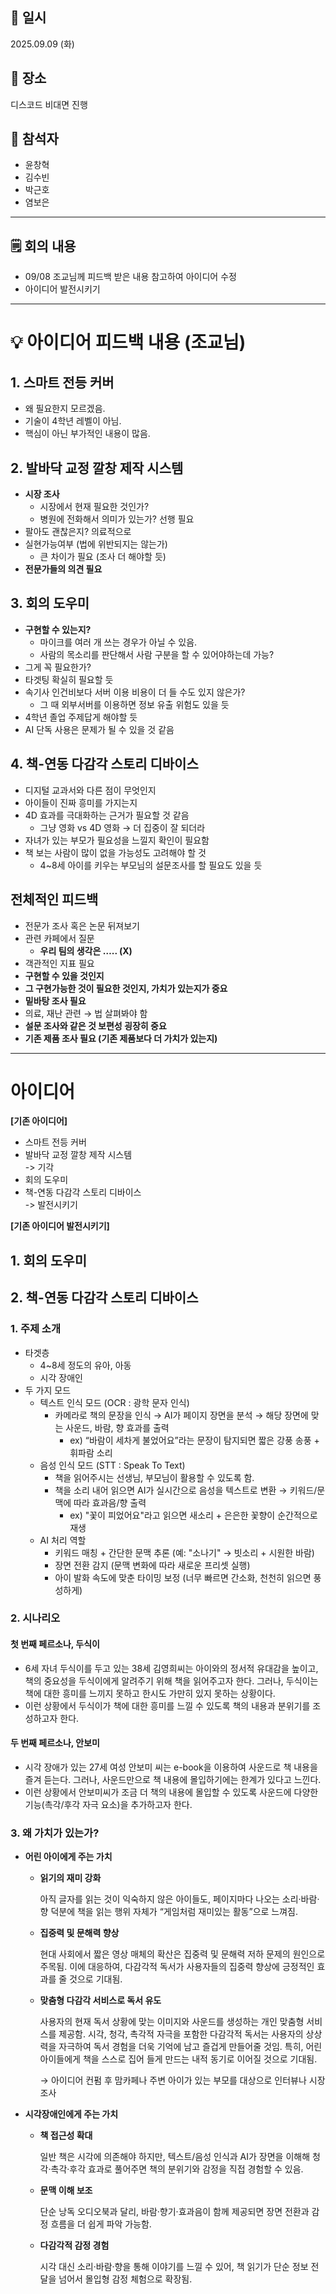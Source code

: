 ## 📅 일시
2025.09.09 (화)

## 📍 장소
디스코드 비대면 진행 

## 👥 참석자
- 윤창혁 
- 김수빈
- 박근호 
- 염보은

---

## 🗒️ 회의 내용
- 09/08 조교님께 피드백 받은 내용 참고하여 아이디어 수정 
- 아이디어 발전시키기

---

# 💡 아이디어 피드백 내용 (조교님)
## 1. 스마트 전등 커버 
- 왜 필요한지 모르겠음.
- 기술이 4학년 레벨이 아님.
- 핵심이 아닌 부가적인 내용이 많음.
## 2. 발바닥 교정 깔창 제작 시스템 
- **시장 조사**
    - 시장에서 현재 필요한 것인가?
    - 병원에 전화해서 의미가 있는가? 선행 필요
- 팔아도 괜찮은지? 의료적으로
- 실현가능여부 (법에 위반되지는 않는가)
    - 큰 차이가 필요 (조사 더 해야할 듯)
- **전문가들의 의견 필요**
## 3. 회의 도우미 
- **구현할 수 있는지?**
    - 마이크를 여러 개 쓰는 경우가 아닐 수 있음.
    - 사람의 목소리를 판단해서 사람 구분을 할 수 있어야하는데 가능?
- 그게 꼭 필요한가?
- 타겟팅 확실히 필요할 듯
- 속기사 인건비보다 서버 이용 비용이 더 들 수도 있지 않은가?
    - 그 때 외부서버를 이용하면 정보 유출 위험도 있을 듯
- 4학년 졸업 주제답게 해야할 듯 
- AI 단독 사용은 문제가 될 수 있을 것 같음
## 4. 책-연동 다감각 스토리 디바이스 
- 디지털 교과서와 다른 점이 무엇인지 
- 아이들이 진짜 흥미를 가지는지
- 4D 효과를 극대화하는 근거가 필요할 것 같음 
    - 그냥 영화 vs 4D 영화 → 더 집중이 잘 되더라
- 자녀가 있는 부모가 필요성을 느낄지 확인이 필요함
- 책 보는 사람이 많이 없을 가능성도 고려해야 할 것 
    - 4~8세 아이를 키우는 부모님의 설문조사를 할 필요도 있을 듯

## 전체적인 피드백 
- 전문가 조사 혹은 논문 뒤져보기 
- 관련 카페에서 질문
    - **우리 팀의 생각은 ….. (X)**
- 객관적인 지표 필요
- **구현할 수 있을 것인지**
- **그 구현가능한 것이 필요한 것인지, 가치가 있는지가 중요**
- **밑바탕 조사 필요**
- 의료, 재난 관련 → 법 살펴봐야 함
- **설문 조사와 같은 것 보편성 굉장히 중요**
- **기존 제품 조사 필요 (기존 제품보다 더 가치가 있는지)**

---
# 아이디어
**[기존 아이디어]**
- 스마트 전등 커버
- 발바닥 교정 깔창 제작 시스템   
-> 기각
- 회의 도우미
- 책-연동 다감각 스토리 디바이스  
-> 발전시키기    

**[기존 아이디어 발전시키기]**
## 1. 회의 도우미





## 2. 책-연동 다감각 스토리 디바이스 
### 1. 주제 소개

- 타겟층
    - 4~8세 정도의 유아, 아동
    - 시각 장애인
- 두 가지 모드
    - 텍스트 인식 모드 (OCR : 광학 문자 인식)
        - 카메라로 책의 문장을 인식 → AI가 페이지 장면을 분석 → 해당 장면에 맞는 사운드, 바람, 향 효과를 출력
            - ex) “바람이 세차게 불었어요”라는 문장이 탐지되면 짧은 강풍 송풍 + 휘파람 소리
    - 음성 인식 모드 (STT : Speak To Text)
        - 책을 읽어주시는 선생님, 부모님이 활용할 수 있도록 함.
        - 책을 소리 내어 읽으면 AI가 실시간으로 음성을 텍스트로 변환 → 키워드/문맥에 따라 효과음/향 출력
            - ex) "꽃이 피었어요"라고 읽으면 새소리 + 은은한 꽃향이 순간적으로 재생
    - AI 처리 역할
        - 키워드 매칭 + 간단한 문맥 추론 (예: "소나기" → 빗소리 + 시원한 바람)
        - 장면 전환 감지 (문맥 변화에 따라 새로운 프리셋 실행)
        - 아이 발화 속도에 맞춘 타이밍 보정 (너무 빠르면 간소화, 천천히 읽으면 풍성하게)

### 2. 시나리오

#### 첫 번째 페르소나, 두식이

- 6세 자녀 두식이를 두고 있는 38세 김영희씨는 아이와의 정서적 유대감을 높이고, 책의 중요성을 두식이에게 알려주기 위해 책을 읽어주고자 한다. 그러나, 두식이는 책에 대한 흥미를 느끼지 못하고 한시도 가만히 있지 못하는 상황이다.
- 이런 상황에서 두식이가 책에 대한 흥미를 느낄 수 있도록 책의 내용과 분위기를 조성하고자 한다.

#### 두 번째 페르소나, 안보미

- 시각 장애가 있는 27세 여성 안보미 씨는 e-book을 이용하여 사운드로 책 내용을 즐겨 듣는다. 그러나, 사운드만으로 책 내용에 몰입하기에는 한계가 있다고 느낀다.
- 이런 상황에서 안보미씨가 조금 더 책의 내용에 몰입할 수 있도록 사운드에 다양한 기능(촉각/후각 자극 요소)을 추가하고자 한다.

### 3. 왜 가치가 있는가?

- **어린 아이에게 주는 가치**
    - **읽기의 재미 강화**
        
        아직 글자를 읽는 것이 익숙하지 않은 아이들도, 페이지마다 나오는 소리·바람·향 덕분에 책을 읽는 행위 자체가 “게임처럼 재미있는 활동”으로 느껴짐.
        
    - **집중력 및 문해력 향상**
        
        현대 사회에서 짧은 영상 매체의 확산은 집중력 및 문해력 저하 문제의 원인으로 주목됨. 이에 대응하여, 다감각적 독서가 사용자들의 집중력 향상에 긍정적인 효과를 줄 것으로 기대됨.
        
    - **맞춤형 다감각 서비스로 독서 유도**
        
        사용자의 현재 독서 상황에 맞는 이미지와 사운드를 생성하는 개인 맞춤형 서비스를 제공함. 시각, 청각, 촉각적 자극을 포함한 다감각적 독서는 사용자의 상상력을 자극하여 독서 경험을 더욱 기억에 남고 즐겁게 만들어줄 것임. 특히, 어린아이들에게 책을 스스로 집어 들게 만드는 내적 동기로 이어질 것으로 기대됨. 
        
        → 아이디어 컨펌 후 맘카페나 주변 아이가 있는 부모를 대상으로 인터뷰나 시장 조사 
        
- **시각장애인에게 주는 가치**
    - **책 접근성 확대**
        
        일반 책은 시각에 의존해야 하지만, 텍스트/음성 인식과 AI가 장면을 이해해 청각·촉각·후각 효과로 풀어주면 책의 분위기와 감정을 직접 경험할 수 있음.
        
    - **문맥 이해 보조**
        
        단순 낭독 오디오북과 달리, 바람·향기·효과음이 함께 제공되면 장면 전환과 감정 흐름을 더 쉽게 파악 가능함.
        
    - **다감각적 감정 경험**
        
        시각 대신 소리·바람·향을 통해 이야기를 느낄 수 있어, 책 읽기가 단순 정보 전달을 넘어서 몰입형 감정 체험으로 확장됨.